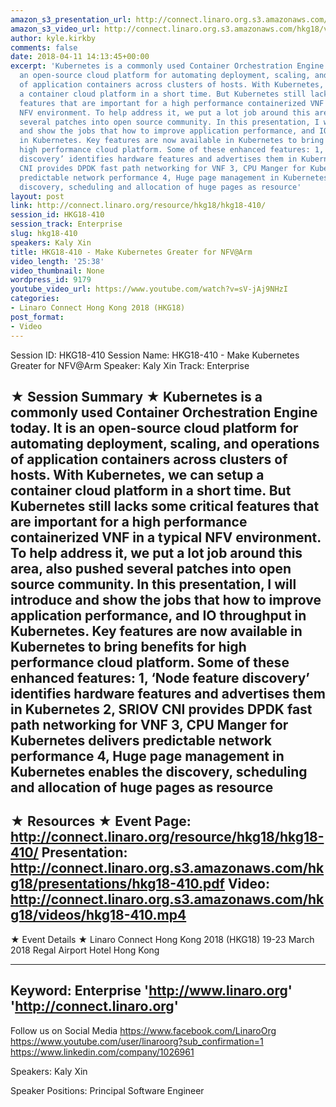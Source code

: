 ```yaml
---
amazon_s3_presentation_url: http://connect.linaro.org.s3.amazonaws.com/hkg18/presentations/hkg18-410.pdf
amazon_s3_video_url: http://connect.linaro.org.s3.amazonaws.com/hkg18/videos/hkg18-410.mp4
author: kyle.kirkby
comments: false
date: 2018-04-11 14:13:45+00:00
excerpt: 'Kubernetes is a commonly used Container Orchestration Engine today. It is
  an open-source cloud platform for automating deployment, scaling, and operations
  of application containers across clusters of hosts. With Kubernetes, we can setup
  a container cloud platform in a short time. But Kubernetes still lacks some critical
  features that are important for a high performance containerized VNF in a typical
  NFV environment. To help address it, we put a lot job around this area, also pushed
  several patches into open source community. In this presentation, I will introduce
  and show the jobs that how to improve application performance, and IO throughput
  in Kubernetes. Key features are now available in Kubernetes to bring benefits for
  high performance cloud platform. Some of these enhanced features: 1, ‘Node feature
  discovery’ identifies hardware features and advertises them in Kubernetes 2, SRIOV
  CNI provides DPDK fast path networking for VNF 3, CPU Manger for Kubernetes delivers
  predictable network performance 4, Huge page management in Kubernetes enables the
  discovery, scheduling and allocation of huge pages as resource'
layout: post
link: http://connect.linaro.org/resource/hkg18/hkg18-410/
session_id: HKG18-410
session_track: Enterprise
slug: hkg18-410
speakers: Kaly Xin
title: HKG18-410 - Make Kubernetes Greater for NFV@Arm
video_length: '25:38'
video_thumbnail: None
wordpress_id: 9179
youtube_video_url: https://www.youtube.com/watch?v=sV-jAj9NHzI
categories:
- Linaro Connect Hong Kong 2018 (HKG18)
post_format:
- Video
---
```


Session ID: HKG18-410
Session Name: HKG18-410 - Make Kubernetes Greater for NFV@Arm
Speaker: Kaly Xin
Track: Enterprise


★ Session Summary ★
Kubernetes is a commonly used Container Orchestration Engine today. It is an open-source cloud platform for automating deployment, scaling, and operations of application containers across clusters of hosts. With Kubernetes, we can setup a container cloud platform in a short time. But Kubernetes still lacks some critical features that are important for a high performance containerized VNF in a typical NFV environment. To help address it, we put a lot job around this area, also pushed several patches into open source community. In this presentation, I will introduce and show the jobs that how to improve application performance, and IO throughput in Kubernetes. Key features are now available in Kubernetes to bring benefits for high performance cloud platform. Some of these enhanced features: 1, ‘Node feature discovery’ identifies hardware features and advertises them in Kubernetes 2, SRIOV CNI provides DPDK fast path networking for VNF 3, CPU Manger for Kubernetes delivers predictable network performance 4, Huge page management in Kubernetes enables the discovery, scheduling and allocation of huge pages as resource
---------------------------------------------------
★ Resources ★
Event Page: http://connect.linaro.org/resource/hkg18/hkg18-410/
Presentation: http://connect.linaro.org.s3.amazonaws.com/hkg18/presentations/hkg18-410.pdf
Video: http://connect.linaro.org.s3.amazonaws.com/hkg18/videos/hkg18-410.mp4
 ---------------------------------------------------
★ Event Details ★
Linaro Connect Hong Kong 2018 (HKG18)
19-23 March 2018 
Regal Airport Hotel Hong Kong

---------------------------------------------------
Keyword: Enterprise
'http://www.linaro.org'
'http://connect.linaro.org'
---------------------------------------------------
Follow us on Social Media
https://www.facebook.com/LinaroOrg
https://www.youtube.com/user/linaroorg?sub_confirmation=1
https://www.linkedin.com/company/1026961

Speakers: Kaly Xin

Speaker Positions: Principal Software Engineer


